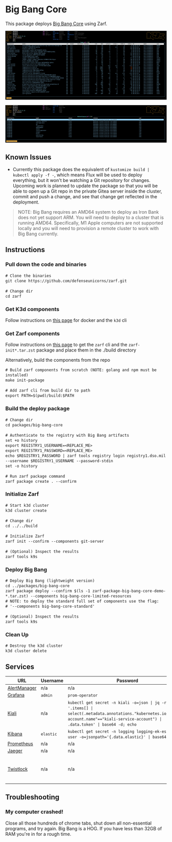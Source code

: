 # Big Bang Core

This package deploys [Big Bang Core](https://repo1.dso.mil/platform-one/big-bang/bigbang) using Zarf.

![pods](./images/pods.png)

![helmreleases](./images/helmreleases.png)

## Known Issues

- Currently this package does the equivalent of `kustomize build | kubectl apply -f -`, which means Flux will be used to deploy everything, but it won't be watching a Git repository for changes. Upcoming work is planned to update the package so that you will be able to open up a Git repo in the private Gitea server inside the cluster, commit and push a change, and see that change get reflected in the deployment.

> NOTE:
> Big Bang requires an AMD64 system to deploy as Iron Bank does not yet support ARM.  You will need to deploy to a cluster that is running AMD64.  Specifically, M1 Apple computers are not supported locally and you will need to provision a remote cluster to work with Big Bang currently.

## Instructions

### Pull down the code and binaries

```shell
# Clone the binaries
git clone https://github.com/defenseunicorns/zarf.git

# Change dir
cd zarf
```

### Get K3d components

Follow instructions on [this page](../../docs/13-walkthroughs/index.md#walk-through-prerequisites) for docker and the `k3d` cli

### Get Zarf components

Follow instructions on [this page](../../docs/5-operator-manual/0-set-up-and-install.md) to get the `zarf` cli and the `zarf-init*.tar.zst` package and place them in the ./build directory

Alternatively, build the components from the repo
```shell
# Build zarf components from scratch (NOTE: golang and npm must be installed)
make init-package

# Add zarf cli from build dir to path
export PATH=$(pwd)/build:$PATH
```

### Build the deploy package

```shell
# Change dir
cd packages/big-bang-core

# Authenticate to the registry with Big Bang artifacts
set +o history
export REGISTRY1_USERNAME=<REPLACE_ME>
export REGISTRY1_PASSWORD=<REPLACE_ME>
echo $REGISTRY1_PASSWORD | zarf tools registry login registry1.dso.mil --username $REGISTRY1_USERNAME --password-stdin
set -o history

# Run zarf package command
zarf package create . --confirm
```

### Initialize Zarf

```shell
# Start k3d cluster
k3d cluster create

# Change dir
cd ../../build

# Initialize Zarf
zarf init --confirm --components git-server

# (Optional) Inspect the results
zarf tools k9s
```

### Deploy Big Bang

```shell
# Deploy Big Bang (lightweight version)
cd ../packages/big-bang-core
zarf package deploy --confirm $(ls -1 zarf-package-big-bang-core-demo-*.tar.zst) --components big-bang-core-limited-resources
# NOTE: to deploy the standard full set of components use the flag:
# '--components big-bang-core-standard'

# (Optional) Inspect the results
zarf tools k9s
```

### Clean Up

```shell
# Destroy the k3d cluster
k3d cluster delete
```

## Services

| URL                                                   | Username  | Password                                                                                                                                                                                   | Notes                                                               |
| ----------------------------------------------------- | --------- | ------------------------------------------------------------------------------------------------------------------------------------------------------------------------------------------ | ------------------------------------------------------------------- |
| [AlertManager](https://alertmanager.bigbang.dev:8443) | n/a       | n/a                                                                                                                                                                                        | Unauthenticated                                                     |
| [Grafana](https://grafana.bigbang.dev:8443)           | `admin`   | `prom-operator`                                                                                                                                                                            |                                                                     |
| [Kiali](https://kiali.bigbang.dev:8443)               | n/a       | `kubectl get secret -n kiali -o=json \| jq -r '.items[] \| select(.metadata.annotations."kubernetes.io/service-account.name"=="kiali-service-account") \| .data.token' \| base64 -d; echo` |                                                                     |
| [Kibana](https://kibana.bigbang.dev:8443)             | `elastic` | `kubectl get secret -n logging logging-ek-es-elastic-user -o=jsonpath='{.data.elastic}' \| base64 -d; echo`                                                                                |                                                                     |
| [Prometheus](https://prometheus.bigbang.dev:8443)     | n/a       | n/a                                                                                                                                                                                        | Unauthenticated                                                     |
| [Jaeger](https://tracing.bigbang.dev:8443)            | n/a       | n/a                                                                                                                                                                                        | Unauthenticated                                                     |
| [Twistlock](https://twistlock.bigbang.dev:8443)       | n/a       | n/a                                                                                                                                                                                        | Twistlock has you create an admin account the first time you log in |

## Troubleshooting

### My computer crashed!
Close all those hundreds of chrome tabs, shut down all non-essential programs, and try again. Big Bang is a HOG. If you have less than 32GB of RAM you're in for a rough time.

